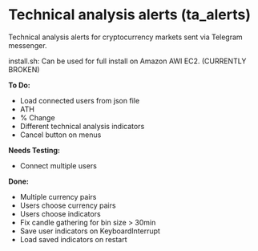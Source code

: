 # Technical analysis alerts (ta_alerts)
Technical analysis alerts for cryptocurrency markets sent via Telegram messenger.

install.sh: Can be used for full install on Amazon AWI EC2. (CURRENTLY BROKEN)

<b>To Do:</b>
- Load connected users from json file
- ATH
- % Change
- Different technical analysis indicators
- Cancel button on menus

<b>Needs Testing:</b>
- Connect multiple users

<b>Done:</b>
- Multiple currency pairs
- Users choose currency pairs
- Users choose indicators
- Fix candle gathering for bin size > 30min
- Save user indicators on KeyboardInterrupt
- Load saved indicators on restart